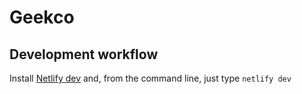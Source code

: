 # Geekco

## Development workflow

Install [Netlify dev](https://github.com/netlify/cli/blob/master/docs/netlify-dev.md) and, from the command line, just type `netlify dev`

